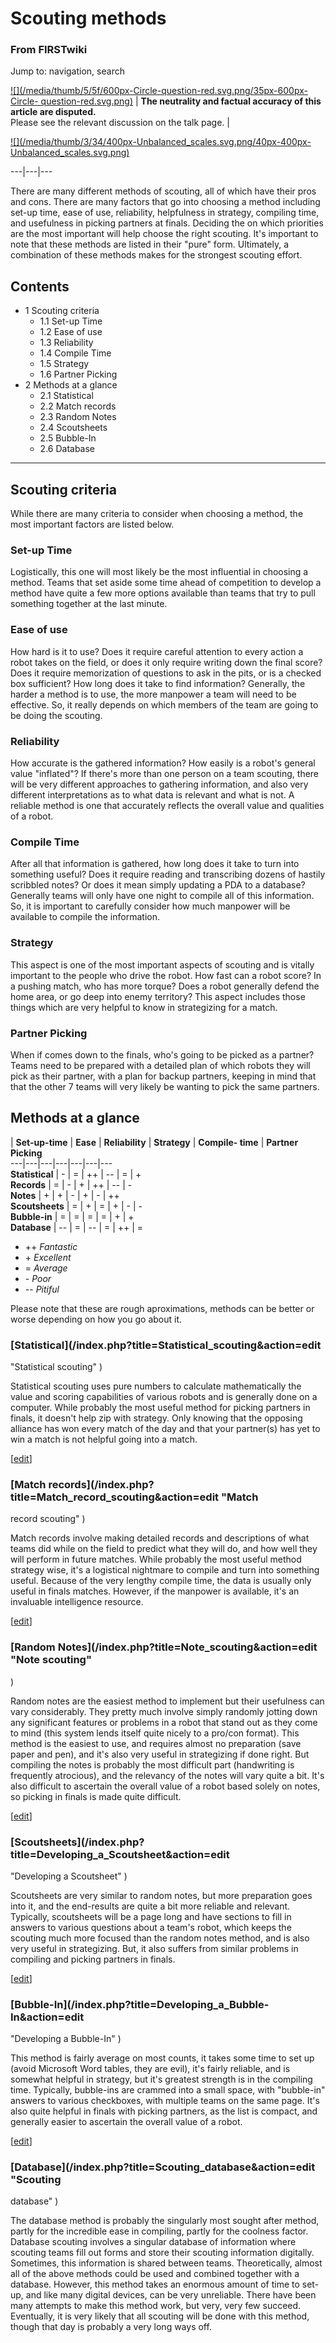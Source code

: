 # Scouting methods

### From FIRSTwiki

Jump to: navigation, search

[![](/media/thumb/5/5f/600px-Circle-question-red.svg.png/35px-600px-Circle-
question-red.svg.png)](/index.php/Image:600px-Circle-question-red.svg.png "" )
| **The neutrality and factual accuracy of this article are disputed.**  
Please see the relevant discussion on the talk page. |

[![](/media/thumb/3/34/400px-Unbalanced_scales.svg.png/40px-400px-
Unbalanced_scales.svg.png)](/index.php/Image:400px-Unbalanced_scales.svg.png
"" )  
  
---|---|---  
  
  
There are many different methods of scouting, all of which have their pros and
cons. There are many factors that go into choosing a method including set-up
time, ease of use, reliability, helpfulness in strategy, compiling time, and
usefulness in picking partners at finals. Deciding the on which priorities are
the most important will help choose the right scouting. It's important to note
that these methods are listed in their "pure" form. Ultimately, a combination
of these methods makes for the strongest scouting effort.

## Contents

  * 1 Scouting criteria
    * 1.1 Set-up Time
    * 1.2 Ease of use
    * 1.3 Reliability
    * 1.4 Compile Time
    * 1.5 Strategy
    * 1.6 Partner Picking
  * 2 Methods at a glance
    * 2.1 Statistical
    * 2.2 Match records
    * 2.3 Random Notes
    * 2.4 Scoutsheets
    * 2.5 Bubble-In
    * 2.6 Database  
---  
  

## Scouting criteria

While there are many criteria to consider when choosing a method, the most
important factors are listed below.


### Set-up Time

Logistically, this one will most likely be the most influential in choosing a
method. Teams that set aside some time ahead of competition to develop a
method have quite a few more options available than teams that try to pull
something together at the last minute.


### Ease of use

How hard is it to use? Does it require careful attention to every action a
robot takes on the field, or does it only require writing down the final
score? Does it require memorization of questions to ask in the pits, or is a
checked box sufficient? How long does it take to find information? Generally,
the harder a method is to use, the more manpower a team will need to be
effective. So, it really depends on which members of the team are going to be
doing the scouting.


### Reliability

How accurate is the gathered information? How easily is a robot's general
value "inflated"? If there's more than one person on a team scouting, there
will be very different approaches to gathering information, and also very
different interpretations as to what data is relevant and what is not. A
reliable method is one that accurately reflects the overall value and
qualities of a robot.


### Compile Time

After all that information is gathered, how long does it take to turn into
something useful? Does it require reading and transcribing dozens of hastily
scribbled notes? Or does it mean simply updating a PDA to a database?
Generally teams will only have one night to compile all of this information.
So, it is important to carefully consider how much manpower will be available
to compile the information.


### Strategy

This aspect is one of the most important aspects of scouting and is vitally
important to the people who drive the robot. How fast can a robot score? In a
pushing match, who has more torque? Does a robot generally defend the home
area, or go deep into enemy territory? This aspect includes those things which
are very helpful to know in strategizing for a match.


### Partner Picking

When if comes down to the finals, who's going to be picked as a partner? Teams
need to be prepared with a detailed plan of which robots they will pick as
their partner, with a plan for backup partners, keeping in mind that that the
other 7 teams will very likely be wanting to pick the same partners.


## Methods at a glance

| **Set-up-time** | **Ease** | **Reliability** | **Strategy** | **Compile-
time** | **Partner Picking**  
---|---|---|---|---|---|---  
**Statistical** | - | = | ++ | \-- | = | +  
**Records** | = | - | + | ++ | \-- | -  
**Notes** | + | + | - | + | - | ++  
**Scoutsheets** | = | + | = | + | - | -  
**Bubble-in** | = | = | = | = | + | +  
**Database** | \-- | = | \-- | = | ++ | =  
  
  * ++ _Fantastic_
  * \+ _Excellent_
  * = _Average_
  * \- _Poor_
  * \-- _Pitiful_

Please note that these are rough aproximations, methods can be better or worse
depending on how you go about it.


### [Statistical](/index.php?title=Statistical_scouting&action=edit
"Statistical scouting" )

Statistical scouting uses pure numbers to calculate mathematically the value
and scoring capabilities of various robots and is generally done on a
computer. While probably the most useful method for picking partners in
finals, it doesn't help zip with strategy. Only knowing that the opposing
alliance has won every match of the day and that your partner(s) has yet to
win a match is not helpful going into a match.

[[edit](/index.php?title=Scouting_methods&action=edit&section=10 "Edit
section: Match records" )]

### [Match records](/index.php?title=Match_record_scouting&action=edit "Match
record scouting" )

Match records involve making detailed records and descriptions of what teams
did while on the field to predict what they will do, and how well they will
perform in future matches. While probably the most useful method strategy
wise, it's a logistical nightmare to compile and turn into something useful.
Because of the very lengthy compile time, the data is usually only useful in
finals matches. However, if the manpower is available, it's an invaluable
intelligence resource.

[[edit](/index.php?title=Scouting_methods&action=edit&section=11 "Edit
section: Random Notes" )]

### [Random Notes](/index.php?title=Note_scouting&action=edit "Note scouting"
)

Random notes are the easiest method to implement but their usefulness can vary
considerably. They pretty much involve simply randomly jotting down any
significant features or problems in a robot that stand out as they come to
mind (this system lends itself quite nicely to a pro/con format). This method
is the easiest to use, and requires almost no preparation (save paper and
pen), and it's also very useful in strategizing if done right. But compiling
the notes is probably the most difficult part (handwriting is frequently
atrocious), and the relevancy of the notes will vary quite a bit. It's also
difficult to ascertain the overall value of a robot based solely on notes, so
picking in finals is made quite difficult.

[[edit](/index.php?title=Scouting_methods&action=edit&section=12 "Edit
section: Scoutsheets" )]

### [Scoutsheets](/index.php?title=Developing_a_Scoutsheet&action=edit
"Developing a Scoutsheet" )

Scoutsheets are very similar to random notes, but more preparation goes into
it, and the end-results are quite a bit more reliable and relevant. Typically,
scoutsheets will be a page long and have sections to fill in answers to
various questions about a team's robot, which keeps the scouting much more
focused than the random notes method, and is also very useful in strategizing.
But, it also suffers from similar problems in compiling and picking partners
in finals.

[[edit](/index.php?title=Scouting_methods&action=edit&section=13 "Edit
section: Bubble-In" )]

### [Bubble-In](/index.php?title=Developing_a_Bubble-In&action=edit
"Developing a Bubble-In" )

This method is fairly average on most counts, it takes some time to set up
(avoid Microsoft Word tables, they are evil), it's fairly reliable, and is
somewhat helpful in strategy, but it's greatest strength is in the compiling
time. Typically, bubble-ins are crammed into a small space, with "bubble-in"
answers to various checkboxes, with multiple teams on the same page. It's also
quite helpful in finals with picking partners, as the list is compact, and
generally easier to ascertain the overall value of a robot.

[[edit](/index.php?title=Scouting_methods&action=edit&section=14 "Edit
section: Database" )]

### [Database](/index.php?title=Scouting_database&action=edit "Scouting
database" )

The database method is probably the singularly most sought after method,
partly for the incredible ease in compiling, partly for the coolness factor.
Database scouting involves a singular database of information where scouting
teams fill out forms and store their scouting information digitally.
Sometimes, this information is shared between teams. Theoretically, almost all
of the above methods could be used and combined together with a database.
However, this method takes an enormous amount of time to set-up, and like many
digital devices, can be very unreliable. There have been many attempts to make
this method work, but very, very few succeed. Eventually, it is very likely
that all scouting will be done with this method, though that day is probably a
very long ways off.

